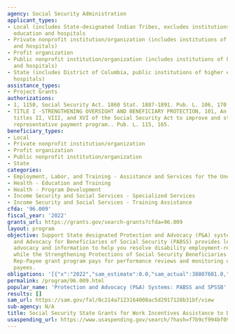 ```yaml
---
agency: Social Security Administration
applicant_types:
- Local (includes State-designated lndian Tribes, excludes institutions of higher
  education and hospitals
- Private nonprofit institution/organization (includes institutions of higher education
  and hospitals)
- Profit organization
- Public nonprofit institution/organization (includes institutions of higher education
  and hospitals)
- State (includes District of Columbia, public institutions of higher education and
  hospitals)
assistance_types:
- Project Grants
authorizations:
- 1, 1150, Social Security Act. 1860 Stat. 1887-1891. Pub. L. 106, 170.
- TITLE I -STRENGTHENING OVERSIGHT AND BENEFICIARY PROTECTION, 101, An act to amend
  titles II, VIII, and XVI of the Social Security Act to improve and strengthen the
  representative payment program.. Pub. L. 115, 165.
beneficiary_types:
- Local
- Private nonprofit institution/organization
- Profit organization
- Public nonprofit institution/organization
- State
categories:
- Employment, Labor, and Training - Assistance and Services for the Unemployed
- Health - Education and Training
- Health - Program Development
- Income Security and Social Services - Specialized Services
- Income Security and Social Services - Training Assistance
cfda: '96.009'
fiscal_year: '2022'
grants_url: https://grants.gov/search-grants?cfda=96.009
layout: program
objective: Support State designated Protection and Advocacy (P&A) systems.  The Protection
  and Advocacy for Beneficiaries of Social Security (PABSS) provides legal support,
  advocacy and information to help you resolve disability employment-related concerns
  while the Strengthening Protections of Social Security Beneficiaries (SPSSB) or
  Rep-Payee grant program pays for performance reviews and monitoring of representative
  payees.
obligations: '[{"x":"2022","sam_estimate":0.0,"sam_actual":38807601.0,"usa_spending_actual":38615859.81},{"x":"2023","sam_estimate":40604585.0,"sam_actual":0.0,"usa_spending_actual":10086499.62},{"x":"2024","sam_estimate":42457360.0,"sam_actual":0.0,"usa_spending_actual":0.0}]'
permalink: /program/96.009.html
popular_name: 'Protection and Advocacy (P&A) Systems: PABSS and SPSSB'
results: []
sam_url: https://sam.gov/fal/0c214a7123164008ac5d2917128b31bf/view
sub-agency: N/A
title: Social Security State Grants for Work Incentives Assistance to Disabled Beneficiaries
usaspending_url: https://www.usaspending.gov/search/?hash=f7b9cf994bf0966491dc446fe79ed685
---
```

